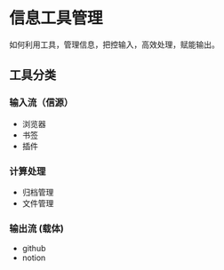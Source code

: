 # 信息工具管理
如何利用工具，管理信息，把控输入，高效处理，赋能输出。

## 工具分类
### 输入流（信源）
+  浏览器
+  书签
+  插件
### 计算处理
+  归档管理
+  文件管理
### 输出流 (载体)
+ github
+ notion


